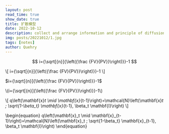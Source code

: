 ```yaml
---
layout: post
read_time: true
show_date: true
title: 扩散模型
date: 2022-10-12
description: collect and arrange information and principle of diffusion model
img: posts/20221012/1.jpg 
tags: [notes]
author: Quehry
---
```


$$ i={\sqrt[{n}]{\left({\frac {FV}{PV}}\right)}}-1 $$


\\[
i={\sqrt[{n}]{\left({\frac {FV}{PV}}\right)}}-1
\\]

$i={\sqrt[{n}]{\left({\frac {FV}{PV}}\right)}}-1$

\\(i={\sqrt[{n}]{\left({\frac {FV}{PV}}\right)}}-1\\)


\\[
q\left(\mathbf{x}_t \mid \mathbf{x}_{t-1}\right)=\mathcal{N}\left(\mathbf{x}_t ; \sqrt{1-\beta_t} \mathbf{x}_{t-1}, \beta_t \mathbf{I}\right)
\\]


<p>
\begin{equation}
q\left(\mathbf{x}_t \mid \mathbf{x}_{t-1}\right)=\mathcal{N}\left(\mathbf{x}_t ; \sqrt{1-\beta_t} \mathbf{x}_{t-1}, \beta_t \mathbf{I}\right)
\end{equation}
</p>